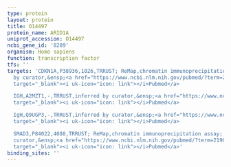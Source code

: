 ```yaml
---
type: protein
layout: protein
title: O14497
protein_name: ARID1A
uniprot_accession: O14497
ncbi_gene_id: '8289'
organism: Homo sapiens
function: transcription factor
tfs: ''
targets: 'CDKN1A,P38936,1026,TRRUST; ReMap,chromatin immunoprecipitation assay; inferred
  by curator,&ensp;<a href="https://www.ncbi.nlm.nih.gov/pubmed/?term=21900401%5Buid%5D"
  target="_blank"><i uk-icon="icon: link"></i>Pubmed</a>

  IGH,A2MZT1,-,TRRUST,inferred by curator,&ensp;<a href="https://www.ncbi.nlm.nih.gov/pubmed/?term=18981111%5Buid%5D"
  target="_blank"><i uk-icon="icon: link"></i>Pubmed</a>

  IgH,Q9UGP3,-,TRRUST,inferred by curator,&ensp;<a href="https://www.ncbi.nlm.nih.gov/pubmed/?term=18981111%5Buid%5D"
  target="_blank"><i uk-icon="icon: link"></i>Pubmed</a>

  SMAD3,P84022,4088,TRRUST; ReMap,chromatin immunoprecipitation assay; inferred by
  curator,&ensp;<a href="https://www.ncbi.nlm.nih.gov/pubmed/?term=21900401%5Buid%5D"
  target="_blank"><i uk-icon="icon: link"></i>Pubmed</a>'
binding_sites: ''
---
```

